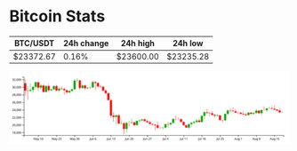 # Bitcoin Stats

BTC/USDT|24h change|24h high|24h low|
|---|---|---|---|
|$23372.67|0.16%|$23600.00|$23235.28|

<img src="./chart.svg">
